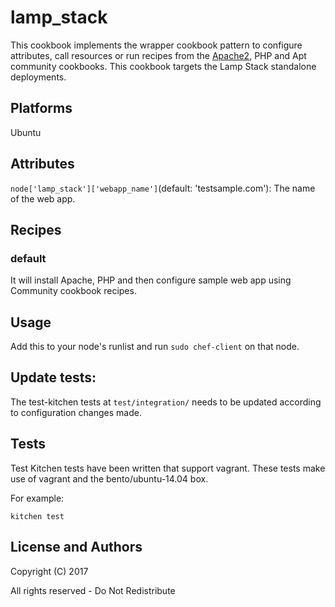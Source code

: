 # lamp_stack

This cookbook implements the wrapper cookbook pattern to configure attributes, call resources or
run recipes from the [Apache2](https://github.com/elastic/cookbook-elasticsearch), PHP and Apt community cookbooks. This cookbook targets the Lamp Stack standalone deployments.

## Platforms

Ubuntu 

## Attributes
`node['lamp_stack']['webapp_name']`(default: 'testsample.com'): The name of the web app.
## Recipes

### default

It will install Apache, PHP and then configure sample web app using Community cookbook recipes.


## Usage

Add this to your node's runlist and run `sudo chef-client` on that node. 


## Update tests:

The test-kitchen tests at `test/integration/` needs to be
updated according to configuration changes made.


## Tests

Test Kitchen tests have been written that support vagrant. 
These tests make use of vagrant and the bento/ubuntu-14.04 box.

  
For example:

`kitchen test`


## License and Authors

Copyright (C) 2017

All rights reserved - Do Not Redistribute
